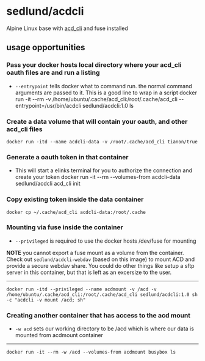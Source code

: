 # sedlund/acdcli

Alpine Linux base with [acd_cli](https://github.com/yadayada/acd_cli) and fuse installed

## usage opportunities

### Pass your docker hosts local directory where your acd_cli oauth files are and run a listing
* `--entrypoint` tells docker what to command run.  the normal command arguments are passed to it.  This is a good line to wrap in a script
    docker run -it --rm -v /home/ubuntu/.cache/acd_cli:/root/.cache/acd_cli --entrypoint=/usr/bin/acdcli sedlund/acdcli:1.0 ls

### Create a data volume that will contain your oauth, and other acd_cli files
    docker run -itd --name acdcli-data -v /root/.cache/acd_cli tianon/true

### Generate a oauth token in that container
* This will start a elinks terminal for you to authorize the connection and create your token
    docker run -it --rm --volumes-from acdcli-data sedlund/acdcli acd_cli init

### Copy existing token inside the data container
    docker cp ~/.cache/acd_cli acdcli-data:/root/.cache

### Mounting via fuse inside the container
* `--privileged` is required to use the docker hosts /dev/fuse for mounting

**NOTE** you cannot export a fuse mount as a volume from the container.  Check out `sedlund/acdcli-webdav` (based on this image) to mount ACD and provide a secure webdav share.  You could do other things like setup a sftp server in this container, but that is left as an excersize to the user.

----
    docker run -itd --privileged --name acdmount -v /acd -v /home/ubuntu/.cache/acd_cli:/root/.cache/acd_cli sedlund/acdcli:1.0 sh -c "acdcli -v mount /acd; sh"

### Creating another container that has access to the acd mount
* `-w acd` sets our working directory to be /acd which is where our data is mounted from acdmount container                  
----              
    docker run -it --rm -w /acd --volumes-from acdmount busybox ls
